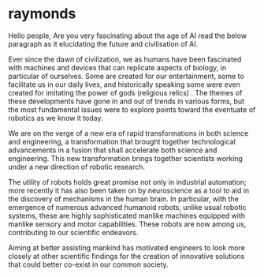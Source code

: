 # raymonds
Hello people,
Are you very fascinating about the age of AI read the below paragraph as it elucidating the future and civilisation of AI.

Ever since the dawn of civilization, we as humans have been fascinated with machines and devices that can replicate aspects of biology, in particular of ourselves. Some are created for our entertainment, some to facilitate us in our daily lives, and historically speaking some were even created for imitating the power of gods (religious relics) . The themes of these developments have gone in and out of trends in various forms, but the most fundamental issues were to explore points toward the eventuate of robotics as we know it today.

We are on the verge of a new era of rapid transformations in both science and engineering, a transformation that brought together technological advancements in a fusion that shall accelerate both science and engineering. This new transformation brings together scientists working under a new direction of robotic research.

The utility of robots holds great promise not only in industrial automation; more recently it has also been taken on by neuroscience as a tool to aid in the discovery of mechanisms in the human brain. In particular, with the emergence of numerous advanced humanoid robots, unlike usual robotic systems, these are highly sophisticated manlike machines equipped with manlike sensory and motor capabilities. These robots are now among us, contributing to our scientific endeavors.

Aiming at better assisting mankind has motivated engineers to look more closely at other scientific findings for the creation of innovative solutions that could better co-exist in our common society.
